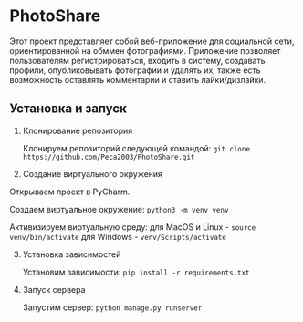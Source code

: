 # PhotoShare

Этот проект представляет собой веб-приложение для социальной сети, ориентированной на обммен фотографиями. Приложение позволяет пользователям регистрироваться, входить в систему, создавать профили, опубликовывать фотографии и удалять их, также есть возможность оставлять комментарии и ставить лайки/дизлайки.

## Установка и запуск

1. Клонирование репозитория

   Клонируем репозиторий следующей командой:   `git clone https://github.com/Peca2003/PhotoShare.git`

2. Создание виртуального окружения

  Открываем проект в PyCharm.
  
  Создаем виртуальное окружение:   `python3 -m venv venv`
  
  Активизируем виртуальную среду:
  для MacOS и Linux - `source venv/bin/activate`
  для Windows - `venv/Scripts/activate`

3. Установка зависимостей

   Установим зависимости:   `pip install -r requirements.txt`

4. Запуск сервера

   Запустим сервер:   `python manage.py runserver`
